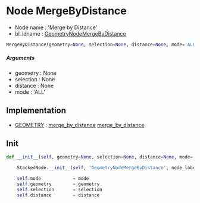 # Node MergeByDistance

- Node name : 'Merge by Distance'
- bl_idname : [GeometryNodeMergeByDistance](https://docs.blender.org/api/current/bpy.types.GeometryNodeMergeByDistance.html)


``` python
MergeByDistance(geometry=None, selection=None, distance=None, mode='ALL', node_label=None, node_color=None)
```
##### Arguments

- geometry : None
- selection : None
- distance : None
- mode : 'ALL'

## Implementation

- [GEOMETRY](/docs/GeoNodes/GEOMETRY.md) : [merge_by_distance](/docs/GeoNodes/socket_GEOMETRY.md#merge_by_distance) [merge_by_distance](/docs/GeoNodes/socket_GEOMETRY.md#merge_by_distance)

## Init

``` python
def __init__(self, geometry=None, selection=None, distance=None, mode='ALL', node_label=None, node_color=None):

    StackedNode.__init__(self, 'GeometryNodeMergeByDistance', node_label=node_label, node_color=node_color)

    self.mode            = mode
    self.geometry        = geometry
    self.selection       = selection
    self.distance        = distance
```
